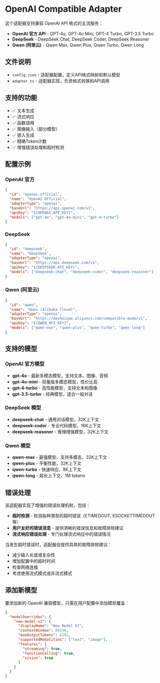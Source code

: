 # OpenAI Compatible Adapter

这个适配器支持兼容 OpenAI API 格式的主流服务：

- **OpenAI 官方 API** - GPT-4o, GPT-4o Mini, GPT-4 Turbo, GPT-3.5 Turbo
- **DeepSeek** - DeepSeek Chat, DeepSeek Coder, DeepSeek Reasoner
- **Qwen (阿里云)** - Qwen Max, Qwen Plus, Qwen Turbo, Qwen Long

## 文件说明

- `config.json` - 适配器配置，定义API格式映射和默认模型
- `adapter.ts` - 适配器实现，负责格式转换和API调用

## 支持的功能

- ✅ 文本生成
- ✅ 流式响应
- ✅ 函数调用
- ✅ 图像输入（部分模型）
- ✅ 嵌入生成
- ✅ 精确Token计数
- ✅ 增强错误处理和超时检测

## 配置示例

### OpenAI 官方
```json
{
  "id": "openai-official",
  "name": "OpenAI Official",
  "adapterType": "openai",
  "baseUrl": "https://api.openai.com/v1",
  "apiKey": "${OPENAI_API_KEY}",
  "models": ["gpt-4o", "gpt-4o-mini", "gpt-4-turbo"]
}
```

### DeepSeek
```json
{
  "id": "deepseek",
  "name": "DeepSeek",
  "adapterType": "openai",
  "baseUrl": "https://api.deepseek.com/v1",
  "apiKey": "${DEEPSEEK_API_KEY}",
  "models": ["deepseek-chat", "deepseek-coder", "deepseek-reasoner"]
}
```

### Qwen (阿里云)
```json
{
  "id": "qwen",
  "name": "Qwen (Alibaba Cloud)",
  "adapterType": "openai",
  "baseUrl": "https://dashscope.aliyuncs.com/compatible-mode/v1",
  "apiKey": "${QWEN_API_KEY}",
  "models": ["qwen-max", "qwen-plus", "qwen-turbo", "qwen-long"]
}
```

## 支持的模型

### OpenAI 官方模型
- **gpt-4o** - 最新多模态模型，支持文本、图像、音频
- **gpt-4o-mini** - 轻量版多模态模型，性价比高
- **gpt-4-turbo** - 高性能模型，支持文本和图像
- **gpt-3.5-turbo** - 经典模型，适合一般对话

### DeepSeek 模型
- **deepseek-chat** - 通用对话模型，32K上下文
- **deepseek-coder** - 专业代码模型，16K上下文
- **deepseek-reasoner** - 推理增强模型，32K上下文

### Qwen 模型
- **qwen-max** - 最强模型，支持多模态，32K上下文
- **qwen-plus** - 平衡性能，32K上下文
- **qwen-turbo** - 快速响应，8K上下文
- **qwen-long** - 超长上下文，1M tokens

## 错误处理

该适配器实现了增强的错误处理机制，包括：

- **超时检测** - 检测各种类型的超时错误（ETIMEDOUT, ESOCKETTIMEDOUT等）
- **用户友好的错误消息** - 提供清晰的错误信息和故障排除建议
- **流式响应错误处理** - 专门处理流式响应中的错误情况

当发生超时错误时，适配器会提供具体的故障排除建议：
- 减少输入长度或复杂性
- 增加配置中的超时时间
- 检查网络连接
- 考虑使用流式模式或非流式模式

## 添加新模型

要添加新的 OpenAI 兼容模型，只需在用户配置中添加模型覆盖：

```json
{
  "modelOverrides": {
    "new-model-v2": {
      "displayName": "New Model V2",
      "contextWindow": 65536,
      "maxOutputTokens": 8192,
      "supportedModalities": ["text", "image"],
      "features": {
        "streaming": true,
        "functionCalling": true,
        "vision": true
      }
    }
  }
}
```